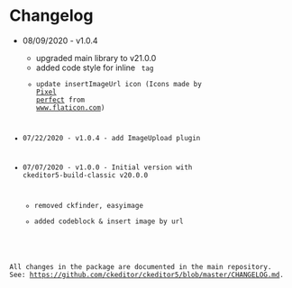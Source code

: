 # Changelog

- 08/09/2020 - v1.0.4 
  - upgraded main library to v21.0.0 
  - added code style for inline <code> tag
  - update insertImageUrl icon (Icons made by <a href="https://www.flaticon.com/authors/pixel-perfect" title="Pixel perfect">Pixel perfect</a> from <a href="https://www.flaticon.com/" title="Flaticon"> www.flaticon.com</a>)

- 07/22/2020 - v1.0.4 - add ImageUpload plugin

- 07/07/2020 - v1.0.0 - Initial version with ckeditor5-build-classic v20.0.0
  - removed ckfinder, easyimage
  - added codeblock & insert image by url

All changes in the package are documented in the main repository. See: https://github.com/ckeditor/ckeditor5/blob/master/CHANGELOG.md.
